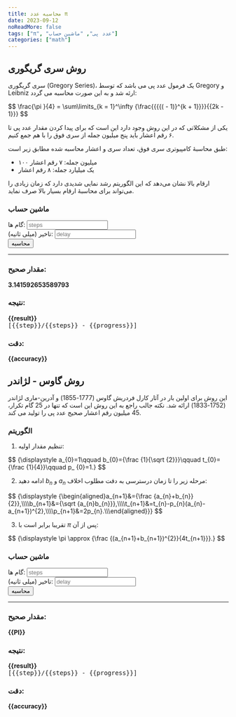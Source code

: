 ```yaml
---
title: محاسبه عدد π
date: 2023-09-12
noReadMore: false
tags: ["π", "عدد پی", "ماشین حساب"]
categories: ["math"]
---
```


<link rel="stylesheet" href="./styles.css"></link>

## روش سری گریگوری

سری گریگوری (Gregory Series)، یک فرمول عدد پی می باشد که توسط Gregory و Leibniz ارئه شد و به این صورت محاسبه می گردد:

<div dir="ltr">
$$
  \frac{\pi }{4} = \sum\limits_{k = 1}^\infty  {\frac{{{{( - 1)}^{k + 1}}}}{{2k - 1}}}
$$
</div>

یکی از مشکلاتی که در این روش وجود دارد این است که برای پیدا کردن مقدار عدد پی تا ۶ رقم اعشار باید پنج میلیون جمله از سری فوق را با هم جمع کنیم.

طبق محاسبهٔ کامپیوتری سری فوق، تعداد سری و اعشار محاسبه شده مطابق زیر است:

- ۱۰۰ میلیون جمله: ۷ رقم اعشار
- یک میلیارد جمله: ۸ رقم اعشار

ارقام بالا نشان می‌دهد که این الگوریتم رشد نمایی شدیدی دارد که زمان زیادی را می‌تواند برای محاسبهٔ ارقام بسیار بالا صرف نماید.

### ماشین حساب

<form class="calculator" onsubmit="GregorySeriesCalculator.calculate(); return false;" point-component="GregorySeriesCalculator">
  <label>
    گام ها:
    <input
      point-bind="steps"
      type="number"
      placeholder="steps"
      required="true"
      step="10000"
      required="true"
    />
  </label>
  <br/>
  <label>
    تاخیر (میلی ثانیه):
    <input
      point-bind="delay"
      type="number"
      placeholder="delay"
      required="true"
      step="1"
      required="true"
    />
  </label>
  <br/>
  <button type="submit">محاسبه</button>
  <hr/>
  <h3>مقدار صحیح:</h3>
  <p dir="ltr">
    <b>3.141592653589793</b>
  </p>
  <h3>نتیجه:</h3>
  <p dir="ltr">
    <b>{{result}}</b>
    <br/>
    <kbd>
      [{{step}}/{{steps}} - {{progress}}]
    </kbd>
  </p>
  <h3>دقت:</h3>    
  <p dir="ltr">
    <b>{{accuracy}}</b>
  </p>
</form>

## روش گاوس - لژاندر

این روش برای اولین بار در آثار کارل فردریش گاوس (1777-1855) و آدرین-ماری لژاندر (1752-1833) ارائه شد.
نکته جالب راجع به این روش این است که تنها در 25 گام تکرار، 45 میلیون رقم اعشار صحیح عدد پی را تولید می کند.

### الگوریتم

1. تنظیم مقدار اولیه:

<div dir="ltr">
$$
{\displaystyle a_{0}=1\qquad b_{0}={\frac {1}{\sqrt {2}}}\qquad t_{0}={\frac {1}{4}}\qquad p_ {0}=1.}
$$
</div>

2. مرحله زیر را تا زمان درسترسی به دقت مطلوب اخلاف <span dir="ltr">$a_{n}$</span> و <span dir="ltr">$b_{n}$</span> ادامه دهید:

<div dir="ltr">
$$
{\displaystyle {\begin{aligned}a_{n+1}&={\frac {a_{n}+b_{n}}{2}},\\\\b_{n+1}&={\sqrt {a_{n}b_{n}}},\\\\t_{n+1}&=t_{n}-p_{n}(a_{n}-a_{n+1})^{2},\\\\p_{n+1}&=2p_{n}.\\\end{aligned}}}
$$
</div>

3. پس از آن <span dir="ltr">$\pi$</span> تقریبا برابر است با:

<div dir="ltr">
$$
{\displaystyle \pi \approx {\frac {(a_{n+1}+b_{n+1})^{2}}{4t_{n+1}}}.}
$$
</div>


### ماشین حساب

<form class="calculator" onsubmit="GaussSeriesCalculator.calculate(); return false;" point-component="GaussSeriesCalculator">
  <label>
    گام ها:
    <input
      point-bind="steps"
      type="number"
      placeholder="steps"
      required="true"
      step="1"
      required="true"
    />
  </label>
  <br/>
  <label>
    تاخیر (میلی ثانیه):
    <input
      point-bind="delay"
      type="number"
      placeholder="delay"
      required="true"
      step="1"
      required="true"
    />
  </label>
  <br/>
  <button type="submit">محاسبه</button>
  <hr/>
  <h3>مقدار صحیح:</h3>
  <p dir="ltr">
    <b>{{PI}}</b>
  </p>
  <h3>نتیجه:</h3>
  <p dir="ltr">
    <b>{{result}}</b>
    <br/>
    <kbd>
      [{{step}}/{{steps}} - {{progress}}]
    </kbd>
  </p>
  <h3>دقت:</h3>    
  <p dir="ltr">
    <b>{{accuracy}}</b>
  </p>
</form>


<script src="//cdn.jsdelivr.net/gh/ranaroussi/pointjs/dist/point.js"></script>
<script src="https://unpkg.com/decimal.js@10.2.0/decimal.min.js"></script>
<script src="./scripts.js"></script>
